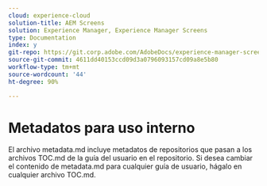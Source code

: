 ```yaml
---
cloud: experience-cloud
solution-title: AEM Screens
solution: Experience Manager, Experience Manager Screens
type: Documentation
index: y
git-repo: https://git.corp.adobe.com/AdobeDocs/experience-manager-screens.es-ES
source-git-commit: 4611dd40153ccd09d3a0796093157cd09a8e5b80
workflow-type: tm+mt
source-wordcount: '44'
ht-degree: 90%

---
```



# Metadatos para uso interno

El archivo metadata.md incluye metadatos de repositorios que pasan a los archivos TOC.md de la guía del usuario en el repositorio. Si desea cambiar el contenido de metadata.md para cualquier guía de usuario, hágalo en cualquier archivo TOC.md.
